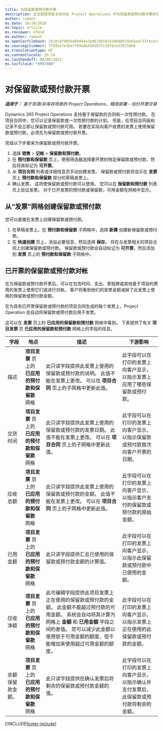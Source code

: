 ```yaml
---
title: 为保留款或预付款开票
description: 此主题提供有关如何在 Project Operations 中为保留款或预付款开票的信息。
author: rumant
ms.date: 10/20/2020
ms.topic: article
ms.reviewer: kfend
ms.author: rumant
ms.openlocfilehash: 25c0c979056d89d44a1bd67dbfdcb180d897de65eaf3374cec0a2dc73c4e3568
ms.sourcegitcommit: 7f8d1e7a16af769adb43d1877c28fdce53975db8
ms.translationtype: HT
ms.contentlocale: zh-CN
ms.lasthandoff: 08/06/2021
ms.locfileid: "6997460"
---
```

# <a name="invoice-a-retainer-or-an-advance"></a>对保留款或预付款开票

_**适用于：** 基于资源/非库存场景的 Project Operations，精简部署 - 估价开票交易_

Dynamics 365 Project Operations 支持基于保留款的合同和一次性预付款。 在项目合同中，您可以记录保留款或一次性预付款的计划。 但是，在项目合同级别记录不会立即让保留款或预付款可用。 若要在实际向客户收费的发票上使用保留款或预付款，必须先为保留款或预付款开票。

完成以下步骤来为保留款或预付款开票。

1. 选择 **销售** > **记帐** > **保留款和预付款**。 
2. 在 **预付款和保留款** 页上，使用筛选器选择要开票的特定保留款或预付款，然后将其标记为 **可开票**。
3. 从 **项目合同** 列表或详细信息页手动创建发票。 保留款或预付款将显示在 **发票** 页上 **预付款和保留款** 部分的草稿发票上。
4. 确认发票。 这将使保留款或预付款可以使用。 您可以在 **保留款和预付款** 列表页上验证发票。 对于已开发票的预付款或保留款，可用金额在网格中显示。

## <a name="create-a-retainer-or-advance-from-the-invoice-grid"></a>从“发票”网格创建保留款或预付款

您可以直接在发票上创建保留款或预付款。

1. 在草稿发票上，在 **预付款和保留款** 子网格中，选择 **新建** 创建新保留款或预付款。 
2. 在 **快速创建** 页上，添加必要信息，然后选择 **保存**。 将在与发票相关的项目合同上创建保留款或预付款。 保留款或预付款会自动标记为 **可开票**，然后添加到 **发票** 页上的 **预付款和保留款** 子网格中。

## <a name="reconcile-an-invoiced-retainer-or-advance"></a>已开票的保留款或预付款对帐

在为保留款或预付款开票后，可以在包含时间、支出、里程碑或其他基于项目的费用的发票上使用它们或进行对帐。 客户将看到他们的发票金额减掉了此发票上使用的保留款或预付款金额。

在为具有已开票保留款或预付款的项目合同生成的每个发票上，Project Operation 会自动将保留款或预付款应用于发票。

这可以在 **发票** 页上的 **已应用的保留款和预付款** 网格中看到。 下表提供了有关 **项目发票** 页 **已应用的保留款和预付款** 网格上的字段的信息。

| 字段 | 地点 | 描述 | 下游影响 |
| --- | --- | --- | --- |
| 描述 | **项目发票** 页上的 **已应用的预付款和保留款** 网格 |此只读字段提供此发票上使用的保留款或预付款的说明。 此值不能在发票上更改。 可以在 **项目合同** 页上的子网格中更新此值。 | 此字段可以在打印的发票上向客户显示，以指示发票上应用了哪些保留款或预付款。 |
| 交货时间 | **项目发票** 页上的 **已应用的预付款和保留款** 网格  | 此只读字段提供此发票上使用的保留款或预付款的发票日期。 此值不能在发票上更改。 可以在 **项目合同** 页上的子网格中更新此值。 | 此字段可以在打印的发票上向客户显示，以指示保留款或预付款首次向客户开票的日期。 |
| 应收总额 | **项目发票** 页上的 **已应用的预付款和保留款** 网格  | 此只读字段提供此发票上使用的保留款或预付款的金额。 此值不能在发票上更改。 可以在 **项目合同** 页上的子网格中更新此值。 | 此字段可以在打印的发票上向客户显示，以指示客户支付的保留款或预付款的原始金额。 |
| 已用金额 | **项目发票** 页上的 **已应用的预付款和保留款** 网格  | 此只读字段提供汇总已使用的保留款或预付款金额的计算值。 | 此字段可以在打印的发票上向客户显示，以指示此保留款或预付款中已使用的金额。 |
| 应收净额 | **项目发票** 页上的 **已应用的预付款和保留款** 网格  | 此可编辑字段提供此项目发票上正在使用的保留款或预付款的金额。 此金额不能超过预付款的可用金额。 系统会自动将其计算为网格上 **金额** 和 **已用金额** 字段之间的差值。 您可以减少此金额以使用低于可用金额的额度，但不能增加来使用超过可用金额的额度。 | 此字段可以在打印的发票上向客户显示，以指示发票上正在使用的此保留款或预付款的金额。 |
| 余额保留款金额。 | **项目发票** 页上的 **已应用的预付款和保留款** 网格  | 此只读字段提供在确认发票后将剩余的保留款或预付款金额的值。 | 此字段可以在打印的发票上向客户显示，以指示确认并支付发票后，此保留款或预付款将剩余的金额。 |


[!INCLUDE[footer-include](../../includes/footer-banner.md)]